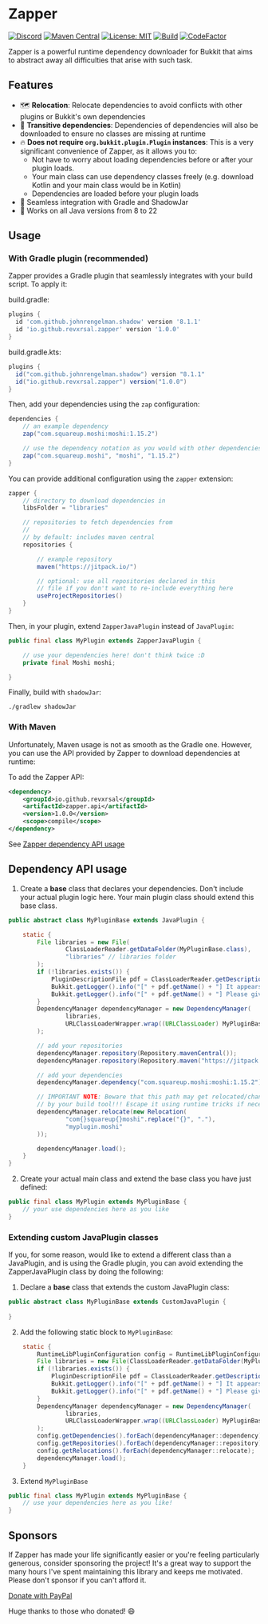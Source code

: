 # Zapper

[![Discord](https://discord.com/api/guilds/939962855476846614/widget.png)](https://discord.gg/pEGGF785zp)
[![Maven Central](https://img.shields.io/maven-metadata/v/https/repo1.maven.org/maven2/io/github/revxrsal/zapper.api/maven-metadata.xml.svg?label=maven%20central&colorB=brightgreen)](https://search.maven.org/artifact/io.github.revxrsal/zapper.api)
[![License: MIT](https://img.shields.io/badge/License-MIT-yellow.svg)](https://opensource.org/licenses/MIT)
[![Build](https://github.com/Revxrsal/Zapper/actions/workflows/build.yml/badge.svg)](https://github.com/Revxrsal/Zapper/actions/workflows/build.yml)
[![CodeFactor](https://www.codefactor.io/repository/github/revxrsal/zapper/badge)](https://www.codefactor.io/repository/github/revxrsal/zapper)

Zapper is a powerful runtime dependency downloader for Bukkit that aims to abstract away all difficulties that arise
with such task.

## Features

- 🗺️ **Relocation**: Relocate dependencies to avoid conflicts with other plugins or Bukkit's own dependencies
- 🚌 **Transitive dependencies**: Dependencies of dependencies will also be downloaded to ensure no classes are missing
  at runtime
- 🔥 **Does not require `org.bukkit.plugin.Plugin` instances**: This is a very significant convenience of Zapper, as it
  allows you to:
    - Not have to worry about loading dependencies before or after your plugin loads.
    - Your main class can use dependency classes freely (e.g. download Kotlin and your main class would be in Kotlin)
    - Dependencies are loaded before your plugin loads
- 🐘 Seamless integration with Gradle and ShadowJar
- 🍵 Works on all Java versions from 8 to 22

## Usage

### With Gradle plugin (recommended)

Zapper provides a Gradle plugin that seamlessly integrates with your build script. To apply it:

build.gradle:

```groovy
plugins {
  id 'com.github.johnrengelman.shadow' version '8.1.1'
  id 'io.github.revxrsal.zapper' version '1.0.0'
}
```

build.gradle.kts:

```groovy
plugins {
  id("com.github.johnrengelman.shadow") version "8.1.1"
  id("io.github.revxrsal.zapper") version("1.0.0")
}
```

Then, add your dependencies using the `zap` configuration:

```groovy
dependencies {
    // an example dependency
    zap("com.squareup.moshi:moshi:1.15.2")

    // use the dependency notation as you would with other dependencies
    zap("com.squareup.moshi", "moshi", "1.15.2")
}
```

You can provide additional configuration using the `zapper` extension:

```groovy
zapper {
    // directory to download dependencies in
    libsFolder = "libraries"

    // repositories to fetch dependencies from
    // 
    // by default: includes maven central
    repositories {

        // example repository
        maven("https://jitpack.io/")

        // optional: use all repositories declared in this
        // file if you don't want to re-include everything here
        useProjectRepositories()
    }
}
```

Then, in your plugin, extend `ZapperJavaPlugin` instead of `JavaPlugin`:

```java
public final class MyPlugin extends ZapperJavaPlugin {

    // use your dependencies here! don't think twice :D
    private final Moshi moshi;

}
```

Finally, build with `shadowJar`:
```shell
./gradlew shadowJar
```

### With Maven

Unfortunately, Maven usage is not as smooth as the Gradle one. However, you can use the API
provided by Zapper to download dependencies at runtime:

To add the Zapper API:

```xml
<dependency>
    <groupId>io.github.revxrsal</groupId>
    <artifactId>zapper.api</artifactId>
    <version>1.0.0</version>
    <scope>compile</scope>
</dependency>
```

See [Zapper dependency API usage](#dependency-api-usage)

## Dependency API usage

1. Create a **base** class that declares your dependencies. Don't include your actual plugin logic here. Your main plugin class should extend this base class.

```java
public abstract class MyPluginBase extends JavaPlugin { 

    static {
        File libraries = new File(
                ClassLoaderReader.getDataFolder(MyPluginBase.class),
                "libraries" // libraries folder
        );
        if (!libraries.exists()) {
            PluginDescriptionFile pdf = ClassLoaderReader.getDescription(ZapperJavaPlugin.class);
            Bukkit.getLogger().info("[" + pdf.getName() + "] It appears you're running " + pdf.getName() + " for the first time.");
            Bukkit.getLogger().info("[" + pdf.getName() + "] Please give me a few seconds to install dependencies. This is a one-time process.");
        }
        DependencyManager dependencyManager = new DependencyManager(
                libraries,
                URLClassLoaderWrapper.wrap((URLClassLoader) MyPluginBase.class.getClassLoader())
        );

        // add your repositories
        dependencyManager.repository(Repository.mavenCentral());
        dependencyManager.repository(Repository.maven("https://jitpack.io"));

        // add your dependencies
        dependencyManager.dependency("com.squareup.moshi:moshi:1.15.2");

        // IMPORTANT NOTE: Beware that this path may get relocated/changed
        // by your build tool!!! Escape it using runtime tricks if necessary
        dependencyManager.relocate(new Relocation(
                "com{}squareup{}moshi".replace("{}", "."),
                "myplugin.moshi"
        ));

        dependencyManager.load();
    }
}
```

2. Create your actual main class and extend the base class you have just defined:

```java
public final class MyPlugin extends MyPluginBase {
    // your use dependencies here as you like
}
```

### Extending custom JavaPlugin classes
If you, for some reason, would like to extend a different class than a JavaPlugin, and is using the Gradle plugin, you can avoid extending the ZapperJavaPlugin class by doing the following:
1. Declare a **base** class that extends the custom JavaPlugin class:
```java
public abstract class MyPluginBase extends CustomJavaPlugin {
    
}
```

2. Add the following static block to `MyPluginBase`:
```java
    static {
        RuntimeLibPluginConfiguration config = RuntimeLibPluginConfiguration.parse();
        File libraries = new File(ClassLoaderReader.getDataFolder(MyPluginBase.class), config.getLibsFolder());
        if (!libraries.exists()) {
            PluginDescriptionFile pdf = ClassLoaderReader.getDescription(MyPluginBase.class);
            Bukkit.getLogger().info("[" + pdf.getName() + "] It appears you're running " + pdf.getName() + " for the first time.");
            Bukkit.getLogger().info("[" + pdf.getName() + "] Please give me a few seconds to install dependencies. This is a one-time process.");
        }
        DependencyManager dependencyManager = new DependencyManager(
                libraries,
                URLClassLoaderWrapper.wrap((URLClassLoader) MyPluginBase.class.getClassLoader())
        );
        config.getDependencies().forEach(dependencyManager::dependency);
        config.getRepositories().forEach(dependencyManager::repository);
        config.getRelocations().forEach(dependencyManager::relocate);
        dependencyManager.load();
    }
```
3. Extend `MyPluginBase`
```java
public final class MyPlugin extends MyPluginBase {
    // use your dependencies here as you like!
}
```

## Sponsors

If Zapper has made your life significantly easier or you're feeling particularly generous, consider sponsoring the
project! It's a great way to support the many hours I've spent maintaining this library and keeps me motivated. Please
don't sponsor if you can't afford it.

[Donate with PayPal](https://www.paypal.me/Recxrsion)

Huge thanks to those who donated! 😄
